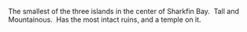 The smallest of the three islands in the center of Sharkfin Bay.  Tall and Mountainous.  Has the most intact ruins, and a temple on it.